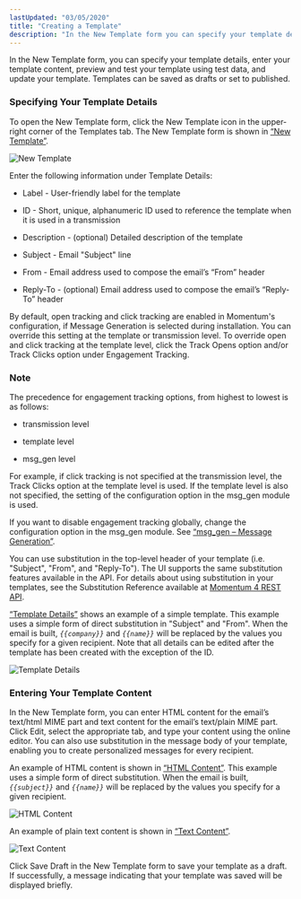 ```yaml
---
lastUpdated: "03/05/2020"
title: "Creating a Template"
description: "In the New Template form you can specify your template details enter your template content preview and test your template using test data and update your template Templates can be saved as drafts or set to published To open the New Template form click the New Template icon in the..."
---
```


In the New Template form, you can specify your template details, enter your template content, preview and test your template using test data, and update your template. Templates can be saved as drafts or set to published.

### <a name="web-ui.templates.details"></a> Specifying Your Template Details

To open the New Template form, click the New Template icon in the upper-right corner of the Templates tab. The New Template form is shown in [“New Template”](/momentum/4/web-ui-templates-create#figure_new_template).

<a name="figure_new_template"></a> 


![New Template](images/new_template.png)

Enter the following information under Template Details:

*   Label - User-friendly label for the template

*   ID - Short, unique, alphanumeric ID used to reference the template when it is used in a transmission

*   Description - (optional) Detailed description of the template

*   Subject - Email "Subject" line

*   From - Email address used to compose the email’s “From” header

*   Reply-To - (optional) Email address used to compose the email’s “Reply-To” header

By default, open tracking and click tracking are enabled in Momentum's configuration, if Message Generation is selected during installation. You can override this setting at the template or transmission level. To override open and click tracking at the template level, click the Track Opens option and/or Track Clicks option under Engagement Tracking.

### Note

The precedence for engagement tracking options, from highest to lowest is as follows:

*   transmission level

*   template level

*   msg_gen level

For example, if click tracking is not specified at the transmission level, the Track Clicks option at the template level is used. If the template level is also not specified, the setting of the configuration option in the msg_gen module is used.

If you want to disable engagement tracking globally, change the configuration option in the msg_gen module. See [“msg_gen – Message Generation”](/momentum/4/modules/msg-gen).

You can use substitution in the top-level header of your template (i.e. "Subject", "From", and "Reply-To"). The UI supports the same substitution features available in the API. For details about using substitution in your templates, see the Substitution Reference available at [Momentum 4 REST API](https://support.messagesystems.com/docs/web-rest/v1_index.htmlv1_index.html).

[“Template Details”](/momentum/4/web-ui-templates-create#figure_template_details) shows an example of a simple template. This example uses a simple form of direct substitution in "Subject" and "From". When the email is built, *`{{company}}`* and *`{{name}}`* will be replaced by the values you specify for a given recipient. Note that all details can be edited after the template has been created with the exception of the ID.

<a name="figure_template_details"></a> 


![Template Details](images/template_details.png)

### <a name="web-ui.templates.content"></a> Entering Your Template Content

In the New Template form, you can enter HTML content for the email’s text/html MIME part and text content for the email’s text/plain MIME part. Click Edit, select the appropriate tab, and type your content using the online editor. You can also use substitution in the message body of your template, enabling you to create personalized messages for every recipient.

An example of HTML content is shown in [“HTML Content”](/momentum/4/web-ui-templates-create#figure_html_content). This example uses a simple form of direct substitution. When the email is built, *`{{subject}}`* and *`{{name}}`* will be replaced by the values you specify for a given recipient.

<a name="figure_html_content"></a> 


![HTML Content](images/html_content.png)

An example of plain text content is shown in [“Text Content”](/momentum/4/web-ui-templates-create#figure_text_content).

<a name="figure_text_content"></a> 


![Text Content](images/text_content.png)

Click Save Draft in the New Template form to save your template as a draft. If successfully, a message indicating that your template was saved will be displayed briefly.